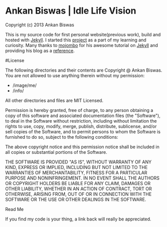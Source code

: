 Ankan Biswas | Idle Life Vision
===============================
Copyright (c) 2013 Ankan Biswas

This is my source code for first personal website(previous work), build and hosted with [Jekyll](http://jekyllrb.com/).
I started this [project](http://www.ankanbiswas.in) as a part of my learning and curiosity.
Many thanks to [mojombo](https://github.com/mojombo) for his awesome tutorial on [Jekyll](http://jekyllrb.com/)
and providing his blog as a [reference](http://tom.preston-werner.com/).



 #License

The following directories and their contents are Copyright @ Ankan Biswas.
You are not allowed to use anything therein without my permission:


* /image/me/
* /info/



 All other directories and files are MIT Licensed.

Permission is hereby granted, free of charge, to any person obtaining a copy of
this software and associated documentation files (the "Software"), to deal in
the Software without restriction, including without limitation the rights to
use, copy, modify, merge, publish, distribute, sublicense, and/or sell copies of
the Software, and to permit persons to whom the Software is furnished to do so,
subject to the following conditions:

The above copyright notice and this permission notice shall be included in all
copies or substantial portions of the Software.

THE SOFTWARE IS PROVIDED "AS IS", WITHOUT WARRANTY OF ANY KIND, EXPRESS OR
IMPLIED, INCLUDING BUT NOT LIMITED TO THE WARRANTIES OF MERCHANTABILITY, FITNESS
FOR A PARTICULAR PURPOSE AND NONINFRINGEMENT. IN NO EVENT SHALL THE AUTHORS OR
COPYRIGHT HOLDERS BE LIABLE FOR ANY CLAIM, DAMAGES OR OTHER LIABILITY, WHETHER
IN AN ACTION OF CONTRACT, TORT OR OTHERWISE, ARISING FROM, OUT OF OR IN
CONNECTION WITH THE SOFTWARE OR THE USE OR OTHER DEALINGS IN THE SOFTWARE.


  Read Me

If you find my code is your thing, a link back will really be appreciated.



